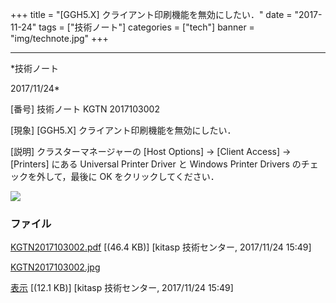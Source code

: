 ﻿+++
title = "[GGH5.X] クライアント印刷機能を無効にしたい．"
date = "2017-11-24"
tags = ["技術ノート"]
categories = ["tech"]
banner = "img/technote.jpg"
+++

-----------------------------------------------------------------------------------------------------------------------------

*技術ノート

2017/11/24*


[番号]
技術ノート KGTN 2017103002

[現象]
[GGH5.X] クライアント印刷機能を無効にしたい．

[説明]
クラスターマネージャーの [Host Options] → [Client Access] →
[Printers] にある Universal Printer Driver と Windows Printer Drivers
のチェックを外して，最後に OK をクリックしてください．

![](http://techreport.kitasp.net/attachments/download/3881/KGTN2017103002.jpg)


### ファイル

 
 


[KGTN2017103002.pdf](http://techreport.kitasp.net/attachments/download/3880/KGTN2017103002.pdf)
 [(46.4 KB)] [kitasp 技術センター, 2017/11/24
15:49]

[KGTN2017103002.jpg](http://techreport.kitasp.net/attachments/download/3881/KGTN2017103002.jpg)

[表示](http://techreport.kitasp.net/attachments/3881/KGTN2017103002.jpg "表示")
 [(12.1 KB)] [kitasp 技術センター, 2017/11/24
15:49]


 


 

